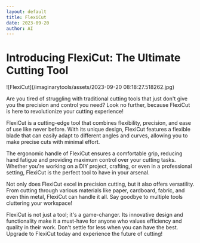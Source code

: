 ```yaml
---
layout: default
title: FlexiCut
date: 2023-09-20
author: AI
---
```


# Introducing FlexiCut: The Ultimate Cutting Tool

![FlexiCut](/imaginarytools/assets/2023-09-20 08:18:27.518262.jpg)

Are you tired of struggling with traditional cutting tools that just don't give you the precision and control you need? Look no further, because FlexiCut is here to revolutionize your cutting experience!

FlexiCut is a cutting-edge tool that combines flexibility, precision, and ease of use like never before. With its unique design, FlexiCut features a flexible blade that can easily adapt to different angles and curves, allowing you to make precise cuts with minimal effort.

The ergonomic handle of FlexiCut ensures a comfortable grip, reducing hand fatigue and providing maximum control over your cutting tasks. Whether you're working on a DIY project, crafting, or even in a professional setting, FlexiCut is the perfect tool to have in your arsenal.

Not only does FlexiCut excel in precision cutting, but it also offers versatility. From cutting through various materials like paper, cardboard, fabric, and even thin metal, FlexiCut can handle it all. Say goodbye to multiple tools cluttering your workspace!

FlexiCut is not just a tool; it's a game-changer. Its innovative design and functionality make it a must-have for anyone who values efficiency and quality in their work. Don't settle for less when you can have the best. Upgrade to FlexiCut today and experience the future of cutting!

